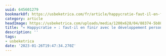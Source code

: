 ```yaml
---
uuid: 645601279
bookmarkOf: https://usbeketrica.com/fr/article/happycratie-faut-il-en-finir-avec-le-developpement-personnel
category: article
headImage: https://usbeketrica.com/uploads/media/1200x628/04/88374-5b88061682c08.jpg?v=1-0
title: "« Happycratie » : faut-il en finir avec le développement personnel ?"
description: ''
tags:
- usbeketrica
date: '2023-01-26T19:47:34.270Z'
---
```




